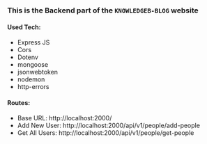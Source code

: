 ### This is the Backend part of the `KNOWLEDGEB-BLOG` website

#### Used Tech:

-   Express JS
-   Cors
-   Dotenv
-   mongoose
-   jsonwebtoken
-   nodemon
-   http-errors

#### Routes:

-   Base URL: http://localhost:2000/
-   Add New User: http://localhost:2000/api/v1/people/add-people
-   Get All Users: http://localhost:2000/api/v1/people/get-people
